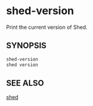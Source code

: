 # shed-version

Print the current version of Shed.

## SYNOPSIS

```bash
shed-version
shed version
```

## SEE ALSO

[shed](shed.md)
